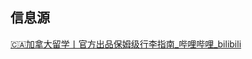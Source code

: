 ## 信息源


[🇨🇦加拿大留学丨官方出品保姆级行李指南_哔哩哔哩_bilibili](https://www.bilibili.com/video/BV1Kg4y1E7vF/?spm_id_from=333.1007.tianma.1-1-1.click&vd_source=edb3b9d2edcf09617c0c07c0499efd40)
